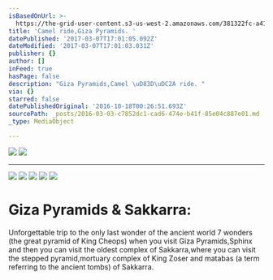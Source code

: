 ```yaml
---
isBasedOnUrl: >-
  https://the-grid-user-content.s3-us-west-2.amazonaws.com/381322fc-a41b-46e8-86e0-c23cdfcce277.jpg
title: 'Camel ride,Giza Pyramids. '
datePublished: '2017-03-07T17:01:05.092Z'
dateModified: '2017-03-07T17:01:03.031Z'
publisher: {}
author: []
inFeed: true
hasPage: false
description: "Giza Pyramids,Camel \uD83D\uDC2A ride. "
via: {}
starred: false
datePublishedOriginal: '2016-10-18T00:26:51.693Z'
sourcePath: _posts/2016-03-03-c7852dc1-cad6-474e-b41f-85e04c887e01.md
_type: MediaObject

---
```

![](https://the-grid-user-content.s3-us-west-2.amazonaws.com/ef3cb593-8427-4879-bfae-c8e5afe3b725.jpg)
![](https://the-grid-user-content.s3-us-west-2.amazonaws.com/381322fc-a41b-46e8-86e0-c23cdfcce277.jpg)

---

![](https://the-grid-user-content.s3-us-west-2.amazonaws.com/82534705-b0b1-4b44-992c-ed61ddb84dfc.jpg)
![](https://the-grid-user-content.s3-us-west-2.amazonaws.com/bb2e78e6-6648-4f4c-aaac-bcd075c727f5.jpg)
![](https://s3-us-west-2.amazonaws.com/the-grid-img/p/8df6b0113ca693222d0bba14e07c85189ab5294f.jpg)
![](https://the-grid-user-content.s3-us-west-2.amazonaws.com/fb9773e8-5b19-4bed-ab31-5548a26bd51b.jpg)
![](https://the-grid-user-content.s3-us-west-2.amazonaws.com/2a108c54-e406-4916-9646-b256b63af07b.jpg)

# Giza Pyramids & Sakkarra:

Unforgettable trip to the only last wonder of the ancient world 7 wonders (the great pyramid of King Cheops) when you visit Giza Pyramids,Sphinx and then you can visit the oldest complex of Sakkarra,where you can visit the stepped pyramid,mortuary complex of King Zoser and matabas (a term referring to the ancient tombs) of Sakkarra.